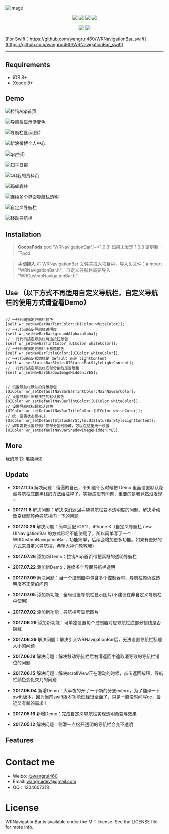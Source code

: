 ![image](https://github.com/wangrui460/WRNavigationBar/raw/master/screenshots/WRNavigationBar.png)

<p align="center">
<a href="https://github.com/wangrui460/WRNavigationBar"><img src="https://img.shields.io/badge/platform-iOS%208.0%2B-ff69b5152950834.svg"></a>
<a href="https://github.com/wangrui460/WRNavigationBar"><img src="https://img.shields.io/cocoapods/v/WRNavigationBar.svg?style=flat"></a>
<a href="https://github.com/wangrui460/WRNavigationBar_swift"><img src="https://img.shields.io/badge/Swift-compatible-orange.svg"></a>
<a href="https://github.com/wangrui460/WRNavigationBar/blob/master/LICENSE"><img src="https://img.shields.io/badge/license-MIT-green.svg?style=flat"></a>
</p>
<p align="center">
<a href="https://twitter.com/wangrui460"><img src="https://img.shields.io/twitter/url/http/shields.io.svg?style=social&maxAge=2592000"></a>
<a href="http://weibo.com/wangrui460"><img src="http://i67.tinypic.com/wbulbr.jpg"></a>
</p>

[For Swift：https://github.com/wangrui460/WRNavigationBar_swift](https://github.com/wangrui460/WRNavigationBar_swift)


------------------------------------------------------------

## Requirements
- iOS 8+
- Xcode 8+


## Demo
![拉钩App首页](https://github.com/wangrui460/WRNavigationBar_swift/raw/master/screenshots/拉钩App首页.gif)

![导航栏显示渐变色](https://github.com/wangrui460/WRNavigationBar_swift/raw/master/screenshots/导航栏显示渐变色.gif)

![导航栏显示图片](https://github.com/wangrui460/WRNavigationBar_swift/raw/master/screenshots/导航栏显示图片.gif)

![新浪微博个人中心](https://github.com/wangrui460/WRNavigationBar_swift/raw/master/screenshots/新浪微博个人中心.gif)

![qq空间](https://github.com/wangrui460/WRNavigationBar_swift/raw/master/screenshots/qq空间.gif)

![知乎日报](https://github.com/wangrui460/WRNavigationBar_swift/raw/master/screenshots/知乎日报.gif)

![QQ我的资料页](https://github.com/wangrui460/WRNavigationBar_swift/raw/master/screenshots/QQ我的资料页.gif)

![蚂蚁森林](https://github.com/wangrui460/WRNavigationBar_swift/raw/master/screenshots/蚂蚁森林.gif)

![连续多个界面导航栏透明](https://github.com/wangrui460/WRNavigationBar_swift/raw/master/screenshots/连续多个界面导航栏透明.gif)

![自定义导航栏](https://github.com/wangrui460/WRNavigationBar_swift/raw/master/screenshots/自定义导航栏.gif)

![移动导航栏](https://github.com/wangrui460/WRNavigationBar_swift/raw/master/screenshots/移动导航栏.gif)


## Installation
> **CocoaPods**
> pod 'WRNavigationBar','~>1.0.3’
如果未发现 1.0.3 请更新一下pod


> **手动拖入**
> 将 WRNavigationBar 文件夹拽入项目中，导入头文件：#import "WRNavigationBar.h"，自定义导航栏需要导入 "WRCustomNavigationBar.h"

## Use （以下方式不再适用自定义导航栏，自定义导航栏的使用方式请查看Demo）
<pre><code>
// 一行代码搞定导航栏颜色
[self wr_setNavBarBarTintColor:[UIColor whiteColor]];
// 一行代码搞定导航栏透明度
[self wr_setNavBarBackgroundAlpha:alpha];
// 一行代码搞定导航栏两边按钮颜色
[self wr_setNavBarTintColor:[UIColor whiteColor]];
// 一行代码搞定导航栏上标题颜色
[self wr_setNavBarTitleColor:[UIColor whiteColor]];
// 一行代码搞定状态栏是 default 还是 lightContent
[self wr_setStatusBarStyle:UIStatusBarStyleLightContent];
// 一行代码搞定导航栏底部分割线是否隐藏
[self wr_setNavBarShadowImageHidden:YES];
</code></pre>

<pre><code>
// 设置导航栏默认的背景颜色
[UIColor wr_setDefaultNavBarBarTintColor:MainNavBarColor];
// 设置导航栏所有按钮的默认颜色
[UIColor wr_setDefaultNavBarTintColor:[UIColor whiteColor]];
// 设置导航栏标题默认颜色
[UIColor wr_setDefaultNavBarTitleColor:[UIColor whiteColor]];
// 统一设置状态栏样式
[UIColor wr_setDefaultStatusBarStyle:UIStatusBarStyleLightContent];
// 如果需要设置导航栏底部分割线隐藏，可以在这里统一设置
[UIColor wr_setDefaultNavBarShadowImageHidden:YES];
</code></pre>


## More
我的简书: [韦德460](http://www.jianshu.com/p/7e92451ab0b2)


## Update
- **2017.11.15**
解决问题：傻逼的自己，不知道什么时候把 Demo 里面设置默认隐藏导航栏底部黑线的方法给注释了，实际库没有问题，重要的是我竟然没发现~

- **2017.11.8**
解决问题：解决取消返回手势导航栏变不透明度的问题、解决滑动改变标题颜色导航栏闪一下的问题

- **2017.10.29**
解决问题：简单适配 iOS11、iPhone X（自定义导航栏 new UINavigationBar 的方式已经不能使用了，所以简单写了一个WRCustomNavigationBar，功能简单，后续会增加更多功能。如果有更好的方式来自定义导航栏，希望大神们教教我）

- **2017.07.26**
添加新Demo：拉钩App首页带搜索框的透明导航栏

- **2017.07.22**
添加新Demo：连续多个界面导航栏透明

- **2017.07.09**
解决问题：当一个控制器中包含多个控制器时，导航栏颜色或透明度不正常的问题

- **2017.07.05**
添加新功能：全局设置导航栏显示图片(不建议在非自定义导航栏中使用)

- **2017.07.02**
添加新功能：导航栏可显示图片

- **2017.06.29**
添加新功能：可单独设置每个控制器对应导航栏底部分割线是否隐藏

- **2017.06.29**
解决问题：解决引入WRNavigationBar后，无法设置导航栏标题大小的问题

- **2017.06.19**
解决问题：解决移动导航栏后右滑返回中途取消导致的导航栏错位的问题

- **2017.06.15**
解决问题：解决scrollView正在滑动的时候，点击返回按钮，导航栏颜色变化突兀的问题

- **2017.06.04**
新增Demo：大半夜的开了一个新的分支extern，为了翻译一下swift版本，因为当前swift版本功能已经很全面了，只是一直没时间写oc，最近又有新的需求！

- **2017.05.16**
新增Demo：完成自定义导航栏实现透明渐变等效果

- **2017.05.12**
解决问题：侧滑一点松开透明的导航栏会变不透明


## Features

# Contact me
- Weibo: [@wangrui460](http://weibo.com/wangrui460)
- Email:  wangruidev@gmail.com
- QQ：1204607318

# License
WRNavigationBar is available under the MIT license. See the LICENSE file for more info.


